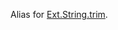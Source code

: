 Alias for <a href="#!/api/Ext.String-method-trim" rel="Ext.String-method-trim" class="docClass" >Ext.String.trim</a>.

